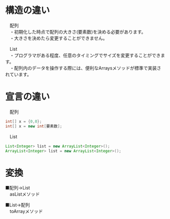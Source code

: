 # 構造の違い
　配列  
　・初期化した時点で配列の大きさ(要素数)を決める必要があります。  
　・大きさを決めたら変更することができません。  
  
　List  
　・プログラマがある程度、任意のタイミングでサイズを変更することができます。  
　・配列内のデータを操作する際には、便利なArraysメソッドが標準で実装されています。  
  
# 宣言の違い
　配列
 ```java
int[] x = {0,0};
int[] x = new int[要素数];
```
  
　List
 ```java
List<Integer> list = new ArrayList<Integer>();
ArrayList<Integer> list = new ArrayList<Integer>();
```
  
# 変換
■配列→List  
　asListメソッド  
  
■List→配列  
　toArrayメソッド
